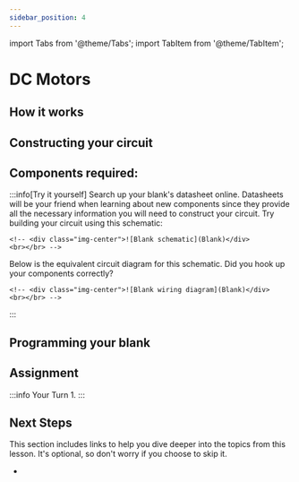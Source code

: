 ```yaml
---
sidebar_position: 4
---
```


import Tabs from '@theme/Tabs';
import TabItem from '@theme/TabItem';

# DC Motors

## How it works

## Constructing your circuit

Components required:
- 

:::info[Try it yourself]
<Tabs>
  <TabItem value="problem" label="Problem">
    Search up your blank's datasheet online. Datasheets will be your friend when learning about new components since they provide all the necessary information you will need to construct your circuit. Try building your circuit using this schematic:
    
    <!-- <div class="img-center">![Blank schematic](Blank)</div>
    <br></br> -->
  </TabItem>
  <TabItem value="solution" label="Solution">
    Below is the equivalent circuit diagram for this schematic. Did you hook up your components correctly?

    <!-- <div class="img-center">![Blank wiring diagram](Blank)</div>
    <br></br> -->
  </TabItem>
</Tabs>
:::

## Programming your blank


## Assignment 

:::info Your Turn
1. 
:::

## Next Steps

This section includes links to help you dive deeper into the topics from this lesson. It's optional, so don't worry if you choose to skip it.

- 